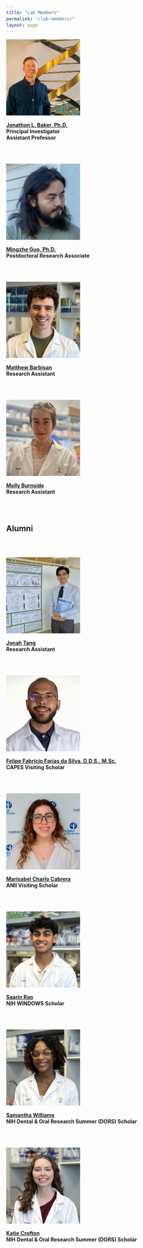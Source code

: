 ```yaml
---
title: "Lab Members"
permalink: "/lab-members/"
layout: page
---
```


<img src="/assets/images/homepage-general/headshot-cropped.jpg" width="200" height="205" style="display: inline; margin: auto;" />

**[Jonathon L. Baker, Ph.D.](./jonathon-baker/index.md)**  
**Principal Investigator**  
**Assistant Professor** 
 
<br/><br/>

<img src="/assets/images/homepage-general/mingzhe-headshot.jpg" width="200" height="205" style="display: inline; margin: auto;" />

**[Mingzhe Guo, Ph.D.](./mingzhe-guo/index.md)**  
**Postdoctoral Research Associate**

<br/><br/>

<img src="/assets/images/homepage-general/matthew-barbisan.jpg" width="200" height="205" style="display: inline; margin: auto;" />

**[Matthew Barbisan](./matthew-barbisan/index.md)**  
**Research Assistant**  

<br/><br/>

<img src="/assets/images/homepage-general/molly-headshot-crop.jpg" width="200" height="205" style="display: inline; margin: auto;" />

**[Molly Burnside](./molly-burnside/index.md)**  
**Research Assistant**  

<br/><br/>

## Alumni 

<br/><br/>

<img src="/assets/images/homepage-general/jonah2.jpg" width="200" height="205" style="display: inline; margin: auto;" />  

**[Jonah Tang](./jonah-tang/index.md)**  
**Research Assistant**  

<br/><br/>

<img src="/assets/images/homepage-general/felipe2.jpg" width="200" height="205" style="display: inline; margin: auto;" />

**[Felipe Fabrício Farias da Silva, D.D.S., M.Sc.](./felipe-silva/index.md)**  
**CAPES Visiting Scholar**

<br/><br/>

<img src="/assets/images/homepage-general/marisabel.jpg" width="200" height="205" style="display: inline; margin: auto;" />

**[Marisabel Charlo Cabrera](./marisabel-charlo/index.md)**  
**ANII Visiting Scholar**

<br/><br/>

<img src="/assets/images/homepage-general/saarin-headshot.jpg" width="200" height="205" style="display: inline; margin: auto;" />


**[Saarin Rao](./saarin-rao/index.md)**  
**NIH WINDOWS Scholar**

<br/><br/>

<img src="/assets/images/homepage-general/samantha-headshot.jpg" width="200" height="205" style="display: inline; margin: auto;" />

**[Samantha Williams](./samantha-williams/index.md)**  
**NIH Dental & Oral Research Summer (DORS) Scholar**  

<br/><br/>

<img src="/assets/images/homepage-general/katie-headshot.jpg" width="200" height="205" style="display: inline; margin: auto;" />

**[Katie Crofton](./katie-crofton/index.md)**  
**NIH Dental & Oral Research Summer (DORS) Scholar**

<br/><br/>

